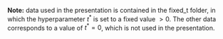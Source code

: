 **Note:** data used in the presentation is contained in the fixed_t folder,
in which the hyperparameter $t^{*}$ is set to a fixed value $>0$. The other data
corresponds to a value of $t^{*}=0$, which is not used in the presentation.